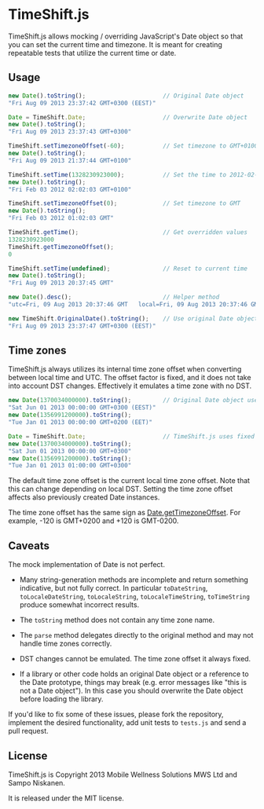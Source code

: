 TimeShift.js
============

TimeShift.js allows mocking / overriding JavaScript's Date object so that you can set the current time and timezone.  It is meant for creating repeatable tests that utilize the current time or date.

Usage
-----

```javascript
new Date().toString();                      // Original Date object
"Fri Aug 09 2013 23:37:42 GMT+0300 (EEST)"

Date = TimeShift.Date;                      // Overwrite Date object
new Date().toString();
"Fri Aug 09 2013 23:37:43 GMT+0300"

TimeShift.setTimezoneOffset(-60);           // Set timezone to GMT+0100 (note the sign)
new Date().toString();
"Fri Aug 09 2013 21:37:44 GMT+0100"

TimeShift.setTime(1328230923000);           // Set the time to 2012-02-03 01:02:03 GMT
new Date().toString();
"Fri Feb 03 2012 02:02:03 GMT+0100"

TimeShift.setTimezoneOffset(0);             // Set timezone to GMT
new Date().toString();
"Fri Feb 03 2012 01:02:03 GMT"

TimeShift.getTime();                        // Get overridden values
1328230923000
TimeShift.getTimezoneOffset();
0

TimeShift.setTime(undefined);               // Reset to current time
new Date().toString();
"Fri Aug 09 2013 20:37:45 GMT"

new Date().desc();                          // Helper method
"utc=Fri, 09 Aug 2013 20:37:46 GMT   local=Fri, 09 Aug 2013 20:37:46 GMT   offset=0"

new TimeShift.OriginalDate().toString();    // Use original Date object
"Fri Aug 09 2013 23:37:47 GMT+0300 (EEST)"
```

Time zones
----------

TimeShift.js always utilizes its internal time zone offset when converting between local time and UTC.  The offset factor is fixed, and it does not take into account DST changes.  Effectively it emulates a time zone with no DST.

```javascript
new Date(1370034000000).toString();         // Original Date object uses variable offset
"Sat Jun 01 2013 00:00:00 GMT+0300 (EEST)"
new Date(1356991200000).toString();
"Tue Jan 01 2013 00:00:00 GMT+0200 (EET)"

Date = TimeShift.Date;                      // TimeShift.js uses fixed offset
new Date(1370034000000).toString();
"Sat Jun 01 2013 00:00:00 GMT+0300"
new Date(1356991200000).toString();
"Tue Jan 01 2013 01:00:00 GMT+0300"
```

The default time zone offset is the current local time zone offset.  Note that this can change depending on local DST.  Setting the time zone offset affects also previously created Date instances.

The time zone offset has the same sign as [Date.getTimezoneOffset](https://developer.mozilla.org/en-US/docs/Web/JavaScript/Reference/Global_Objects/Date/getTimezoneOffset).  For example, -120 is GMT+0200 and +120 is GMT-0200.

Caveats
-------

The mock implementation of Date is not perfect.

* Many string-generation methods are incomplete and return something indicative, but not fully correct.  In particular `toDateString`, `toLocaleDateString`, `toLocaleString`, `toLocaleTimeString`, `toTimeString` produce somewhat incorrect results.

* The `toString` method does not contain any time zone name.

* The `parse` method delegates directly to the original method and may not handle time zones correctly.

* DST changes cannot be emulated.  The time zone offset it always fixed.

* If a library or other code holds an original Date object or a reference to the Date prototype, things may break (e.g. error messages like "this is not a Date object").  In this case you should overwrite the Date object before loading the library.


If you'd like to fix some of these issues, please fork the repository, implement the desired functionality, add unit tests to `tests.js` and send a pull request.

License
-------

TimeShift.js is Copyright 2013 Mobile Wellness Solutions MWS Ltd and Sampo Niskanen.

It is released under the MIT license.

